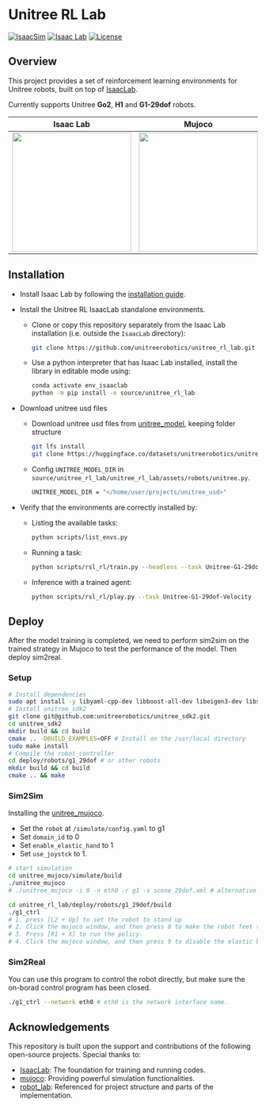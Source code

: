 # Unitree RL Lab

[![IsaacSim](https://img.shields.io/badge/IsaacSim-5.0.0-silver.svg)](https://docs.omniverse.nvidia.com/isaacsim/latest/overview.html)
[![Isaac Lab](https://img.shields.io/badge/IsaacLab-2.2.0-silver)](https://isaac-sim.github.io/IsaacLab)
[![License](https://img.shields.io/badge/license-Apache2.0-yellow.svg)](https://opensource.org/license/apache-2-0)

## Overview

This project provides a set of reinforcement learning environments for Unitree robots, built on top of [IsaacLab](https://github.com/isaac-sim/IsaacLab).

Currently supports Unitree **Go2**, **H1** and **G1-29dof** robots.

<div align="center">

| <div align="center"> Isaac Lab </div> | <div align="center">  Mujoco </div> |  <div align="center"> Physical </div> |
|--- | --- | --- |
| [<img src="https://oss-global-cdn.unitree.com/static/d879adac250648c587d3681e90658b49_480x397.gif" width="240px">](g1_sim.gif) | [<img src="https://oss-global-cdn.unitree.com/static/3c88e045ab124c3ab9c761a99cb5e71f_480x397.gif" width="240px">](g1_mujoco.gif) | [<img src="https://oss-global-cdn.unitree.com/static/6c17c6cf52ec4e26bbfab1fbf591adb2_480x270.gif" width="240px">](g1_real.gif) |

</div>

## Installation

- Install Isaac Lab by following the [installation guide](https://isaac-sim.github.io/IsaacLab/main/source/setup/installation/index.html).
- Install the Unitree RL IsaacLab standalone environments.

  - Clone or copy this repository separately from the Isaac Lab installation (i.e. outside the `IsaacLab` directory):

    ```bash
    git clone https://github.com/unitreerobotics/unitree_rl_lab.git
    ```
  - Use a python interpreter that has Isaac Lab installed, install the library in editable mode using:

    ```bash
    conda activate env_isaaclab
    python -m pip install -e source/unitree_rl_lab
    ```
- Download unitree usd files

  - Download unitree usd files from [unitree_model](https://huggingface.co/datasets/unitreerobotics/unitree_model/tree/main), keeping folder structure
    ```bash
    git lfs install
    git clone https://huggingface.co/datasets/unitreerobotics/unitree_model
    ```
  - Config `UNITREE_MODEL_DIR` in `source/unitree_rl_lab/unitree_rl_lab/assets/robots/unitree.py`.

    ```bash
    UNITREE_MODEL_DIR = "</home/user/projects/unitree_usd>"
    ```
- Verify that the environments are correctly installed by:

  - Listing the available tasks:

    ```bash
    python scripts/list_envs.py
    ```
  - Running a task:

    ```bash
    python scripts/rsl_rl/train.py --headless --task Unitree-G1-29dof-Velocity
    ```
  - Inference with a trained agent:

    ```bash
    python scripts/rsl_rl/play.py --task Unitree-G1-29dof-Velocity
    ```

## Deploy

After the model training is completed, we need to perform sim2sim on the trained strategy in Mujoco to test the performance of the model.
Then deploy sim2real.

### Setup

```bash
# Install dependencies
sudo apt install -y libyaml-cpp-dev libboost-all-dev libeigen3-dev libspdlog-dev libfmt-dev
# Install unitree_sdk2
git clone git@github.com:unitreerobotics/unitree_sdk2.git
cd unitree_sdk2
mkdir build && cd build
cmake .. -DBUILD_EXAMPLES=OFF # Install on the /usr/local directory
sudo make install
# Compile the robot_controller
cd deploy/robots/g1_29dof # or other robots
mkdir build && cd build
cmake .. && make
```

### Sim2Sim

Installing the [unitree_mujoco](https://github.com/unitreerobotics/unitree_mujoco?tab=readme-ov-file#installation).

- Set the `robot` at `/simulate/config.yaml` to g1
- Set `domain_id` to 0
- Set `enable_elastic_hand` to 1
- Set `use_joystck` to 1.

```bash
# start simulation
cd unitree_mujoco/simulate/build
./unitree_mujoco
# ./unitree_mujoco -i 0 -n eth0 -r g1 -s scene_29dof.xml # alternative
```

```bash
cd unitree_rl_lab/deploy/robots/g1_29dof/build
./g1_ctrl
# 1. press [L2 + Up] to set the robot to stand up
# 2. Click the mujoco window, and then press 8 to make the robot feet touch the ground.
# 3. Press [R1 + X] to run the policy.
# 4. Click the mujoco window, and then press 9 to disable the elastic band.
```

### Sim2Real

You can use this program to control the robot directly, but make sure the on-borad control program has been closed.

```bash
./g1_ctrl --network eth0 # eth0 is the network interface name.
```

## Acknowledgements

This repository is built upon the support and contributions of the following open-source projects. Special thanks to:

- [IsaacLab](https://github.com/isaac-sim/IsaacLab): The foundation for training and running codes.
- [mujoco](https://github.com/google-deepmind/mujoco.git): Providing powerful simulation functionalities.
- [robot_lab](https://github.com/fan-ziqi/robot_lab): Referenced for project structure and parts of the implementation.
